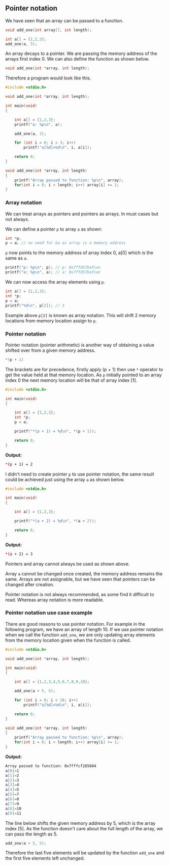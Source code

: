 ## Pointer notation

We have seen that an array can be passed to a function.

```c
void add_one(int array[], int length);
```

```c
int a[] = {1,2,3};
add_one(a, 3);
```

An array decays to a pointer. We are passing the memory address of the arrays first index 0. We can also define the function as shown below.

```c
void add_one(int *array, int length);
```

Therefore a program would look like this.
```c
#include <stdio.h>

void add_one(int *array, int length);

int main(void)
{

    int a[] = {1,2,3};
    printf("a: %p\n", a);

    add_one(a, 3);

    for (int i = 0; i < 3; i++)
        printf("a[%d]=%d\n", i, a[i]);

    return 0;
}

void add_one(int *array, int length)
{
    printf("Array passed to function: %p\n", array); 
    for(int i = 0; i < length; i++) array[i] += 1;
}
```

### Array notation

We can treat arrays as pointers and pointers as arrays. In must cases but not always.

We can define a pointer `p` to array `a` as shown:

```c
int *p;
p = a; // no need for &a as array is a memory address
```

`p` now points to the memory address of array index 0, a[0] which  is the same as `a`.

```c
printf("p: %p\n", p); // p: 0x7ffd57bafcec
printf("a: %p\n", a); // a: 0x7ffd57bafcec
```

We can now access the array elements using `p`.

```c
int a[] = {1,2,3};
int *p;
p = a;
printf("%d\n", p[2]); // 3
```

Example above `p[2]` is known as array notation.
This will shift 2 memory locations from memory location assign to `p`.

### Pointer notation

Pointer notation (pointer arithmetic) is another way of obtaining a value shifted over from a given memory address. 

```c
*(p + 1)
```

The brackets are for precedence, firstly apply (p + 1) then use `*` operator to get the value held at that memory location. As `p` initially pointed to an array index 0 the next memory location will be that of array index [1]. 

```c
#include <stdio.h>

int main(void)
{

    int a[] = {1,2,3};
    int *p;
    p = a;

    printf("*(p + 1) = %d\n", *(p + 1));

    return 0;
}
```

**Output:**
```bash
*(p + 1) = 2
```

I didn't need to create pointer `p` to use pointer notation, the same result could be achieved just using the array `a` as shown below.

```c
#include <stdio.h>

int main(void)
{

    int a[] = {1,2,3};

    printf("*(a + 2) = %d\n", *(a + 2));

    return 0;
}
```

**Output:**
```bash
*(a + 2) = 3
```

Pointers and array cannot always be used as shown above.

Array `a` cannot be changed once created, the memory address remains the same. Arrays are not assignable, but we have seen that pointers can be changed after creation.

Pointer notation is not always recommended, as some find it difficult to read. Whereas array notation is more readable.

### Pointer notation use case example
There are good reasons to use pointer notation. For example in the following program, we have an array of length 10. If we use pointer notation when we call the function `add_one`, we are only updating array elements from the memory location given when the function is called.

```c
#include <stdio.h>

void add_one(int *array, int length);

int main(void)
{

    int a[] = {1,2,3,4,5,6,7,8,9,10};

    add_one(a + 5, 5);

    for (int i = 0; i < 10; i++)
        printf("a[%d]=%d\n", i, a[i]);

    return 0;
}

void add_one(int *array, int length)
{
    printf("Array passed to function: %p\n", array); 
    for(int i = 0; i < length; i++) array[i] += 1;
}
```

**Output:**
```bash
Array passed to function: 0x7fffcf285604
a[0]=1
a[1]=2
a[2]=3
a[3]=4
a[4]=5
a[5]=7
a[6]=8
a[7]=9
a[8]=10
a[9]=11
```

The line below shifts the given memory address by 5, which is the array index [5]. As the function doesn't care about the full length of the array, we can pass the length as 5.

```c
add_one(a + 5, 5); 
```

Therefore the last five elements will be updated by the function `add_one` and the first five elements left unchanged.